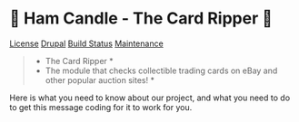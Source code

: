 # 💩 Ham Candle - The Card Ripper 💩

[ License](https://img.shields.io/badge/license-MIT-blue.svg)
[Drupal](https://img.shields.io/badge/Drupal-10.x-blue.svg)
[Build Status](https://img.shields.io/badge/build-passing-brightgreen.svg)
[Maintenance](https://img.shields.io/badge/maintenance-active-brightgreen.svg)

>  * The Card Ripper * 
>  * The module that checks collectible trading cards on eBay and other popular auction sites! * 

Here is what you need to know about our project, and what you need to do to get this message coding for it to work for you.